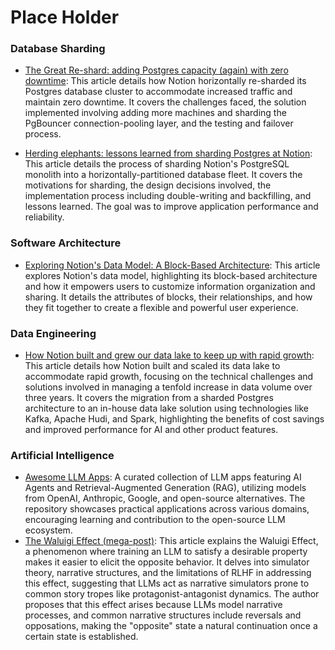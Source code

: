# Place Holder

### Database Sharding
- [The Great Re-shard: adding Postgres capacity (again) with zero downtime](https://www.notion.com/blog/the-great-re-shard): This article details how Notion horizontally re-sharded its Postgres database cluster to accommodate increased traffic and maintain zero downtime. It covers the challenges faced, the solution implemented involving adding more machines and sharding the PgBouncer connection-pooling layer, and the testing and failover process.

- [Herding elephants: lessons learned from sharding Postgres at Notion](https://www.notion.com/blog/sharding-postgres-at-notion): This article details the process of sharding Notion's PostgreSQL monolith into a horizontally-partitioned database fleet. It covers the motivations for sharding, the design decisions involved, the implementation process including double-writing and backfilling, and lessons learned. The goal was to improve application performance and reliability.

### Software Architecture
- [Exploring Notion's Data Model: A Block-Based Architecture](https://www.notion.com/blog/data-model-behind-notion): This article explores Notion's data model, highlighting its block-based architecture and how it empowers users to customize information organization and sharing. It details the attributes of blocks, their relationships, and how they fit together to create a flexible and powerful user experience.

### Data Engineering
- [How Notion built and grew our data lake to keep up with rapid growth](https://www.notion.com/blog/building-and-scaling-notions-data-lake): This article details how Notion built and scaled its data lake to accommodate rapid growth, focusing on the technical challenges and solutions involved in managing a tenfold increase in data volume over three years. It covers the migration from a sharded Postgres architecture to an in-house data lake solution using technologies like Kafka, Apache Hudi, and Spark, highlighting the benefits of cost savings and improved performance for AI and other product features.

### Artificial Intelligence
- [Awesome LLM Apps](https://github.com/Shubhamsaboo/awesome-llm-apps): A curated collection of LLM apps featuring AI Agents and Retrieval-Augmented Generation (RAG), utilizing models from OpenAI, Anthropic, Google, and open-source alternatives. The repository showcases practical applications across various domains, encouraging learning and contribution to the open-source LLM ecosystem.
- [The Waluigi Effect (mega-post)](https://www.lesswrong.com/posts/D7PumeYTDPfBTp3i7/the-waluigi-effect-mega-post): This article explains the Waluigi Effect, a phenomenon where training an LLM to satisfy a desirable property makes it easier to elicit the opposite behavior. It delves into simulator theory, narrative structures, and the limitations of RLHF in addressing this effect, suggesting that LLMs act as narrative simulators prone to common story tropes like protagonist-antagonist dynamics. The author proposes that this effect arises because LLMs model narrative processes, and common narrative structures include reversals and opposations, making the "opposite" state a natural continuation once a certain state is established.